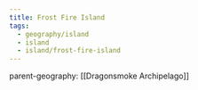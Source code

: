 ```yaml
---
title: Frost Fire Island
tags:
  - geography/island
  - island
  - island/frost-fire-island
---
```


parent-geography: [[Dragonsmoke Archipelago]]